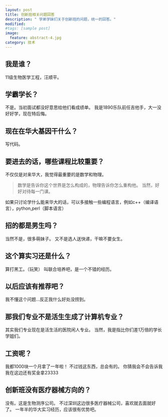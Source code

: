 ```yaml
---
layout: post
title: 创新班相关问题回答
description: " 学弟学妹们关于创新班的问题，统一的回答。" 
modified:
#tags: [sample post]
image:
  feature: abstract-4.jpg
category: 技术
---
```


## 我是谁？

11级生物医学工程，汪顺平。

## 学霸学长？

不是。当初面试都没好意思给他们看成绩单。
我是1890乐队前任吉他手，大一没好好学，现在特后悔。

## 现在在华大基因干什么？

写代码。

## 要进去的话，哪些课程比较重要？

不仅仅是对来华大，我觉得最重要的是数学和物理。
> 数学是告诉你这个世界是怎么构成的，物理告诉你怎么重构他。
当然，好好对待每一门课。

如果只讨论学什么能来华大的话，可以多接触一些编程语言，例如c++（编译语言），python,perl（脚本语言）

## 招的都是男生吗？

当然不是，很多萌妹子。
又不是选人送快递，干嘛不要女生。

## 这个算实习还是什么？

算打黑工。（玩笑）
叫联合培养吧，是一个不错的经历。

## 以后应该有推荐吧？

我不懂这个问题...反正我什么好处没捞到。

## 那我们专业不是活生生成了计算机专业？

其实我们专业现在是活生活的医院闲人专业。
当然，我是指比你们差1万倍的学长学姐们。

## 工资呢？

我都1000块一个月拿了一年啦！
不过钱这东西，总会有的。
你猜我会不会告诉我我在这边还有奖金拿23333

## 创新班没有医疗器械方向的？

没有。这是生物测序公司。
不过深圳这边很多医疗器械公司，喜欢就去面就好了。
一年半的华大实习经历，应该很有优势吧。



